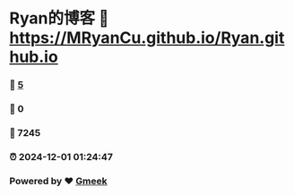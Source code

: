 # Ryan的博客 :link: https://MRyanCu.github.io/Ryan.github.io 
### :page_facing_up: [5](https://MRyanCu.github.io/Ryan.github.io/tag.html) 
### :speech_balloon: 0 
### :hibiscus: 7245 
### :alarm_clock: 2024-12-01 01:24:47 
### Powered by :heart: [Gmeek](https://github.com/Meekdai/Gmeek)
